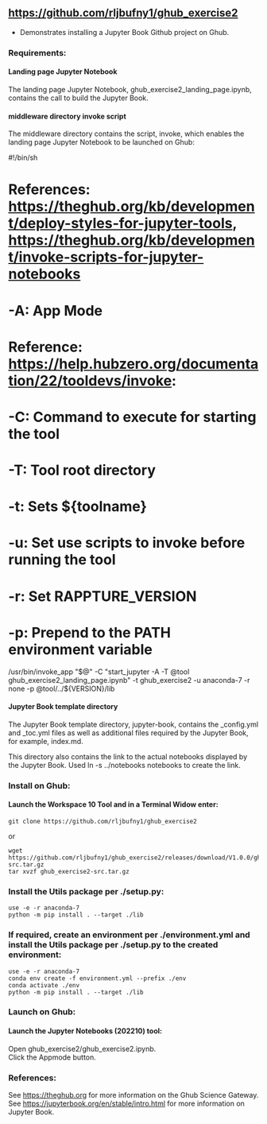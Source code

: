## https://github.com/rljbufny1/ghub_exercise2

- Demonstrates installing a Jupyter Book Github project on Ghub.

### Requirements:

#### Landing page Jupyter Notebook

The landing page Jupyter Notebook, ghub_exercise2_landing_page.ipynb, contains the call to build the Jupyter Book.

#### middleware directory invoke script

The middleware directory contains the script, invoke, which enables the landing page Jupyter Notebook to be launched on Ghub:

#!/bin/sh

# References: https://theghub.org/kb/development/deploy-styles-for-jupyter-tools, https://theghub.org/kb/development/invoke-scripts-for-jupyter-notebooks
# -A: App Mode

# Reference: https://help.hubzero.org/documentation/22/tooldevs/invoke:
# -C: Command to execute for starting the tool
# -T: Tool root directory
# -t: Sets ${toolname}
# -u: Set use scripts to invoke before running the tool
# -r: Set RAPPTURE_VERSION
# -p: Prepend to the PATH environment variable

/usr/bin/invoke_app "$@" -C "start_jupyter -A -T @tool ghub_exercise2_landing_page.ipynb" -t ghub_exercise2 -u anaconda-7 -r none -p @tool/../${VERSION}/lib

#### Jupyter Book template directory

The Jupyter Book template directory, jupyter-book, contains the _config.yml and _toc.yml files as well as 
additional files required by the Jupyter Book, for example, index.md.

This directory also contains the link to the actual notebooks displayed by the Jupyter Book. Used ln -s ../notebooks notebooks to create the link.

### Install on Ghub:

#### Launch the Workspace 10 Tool and in a Terminal Widow enter:<br />

```
git clone https://github.com/rljbufny1/ghub_exercise2
```
or 
```
wget https://github.com/rljbufny1/ghub_exercise2/releases/download/V1.0.0/ghub_exercise2-src.tar.gz
tar xvzf ghub_exercise2-src.tar.gz
```

### Install the Utils package per ./setup.py:

```
use -e -r anaconda-7
python -m pip install . --target ./lib
```

### If required, create an environment per ./environment.yml and install the Utils package per ./setup.py to the created environment:

```
use -e -r anaconda-7
conda env create -f environment.yml --prefix ./env
conda activate ./env
python -m pip install . --target ./lib

```

### Launch on Ghub:

#### Launch  the Jupyter Notebooks (202210) tool:<br />

Open ghub_exercise2/ghub_exercise2.ipynb.<br />
Click the Appmode button.<br />

### References:

See https://theghub.org for more information on the Ghub Science Gateway.<br /> 
See https://jupyterbook.org/en/stable/intro.html for more information on Jupyter Book.

